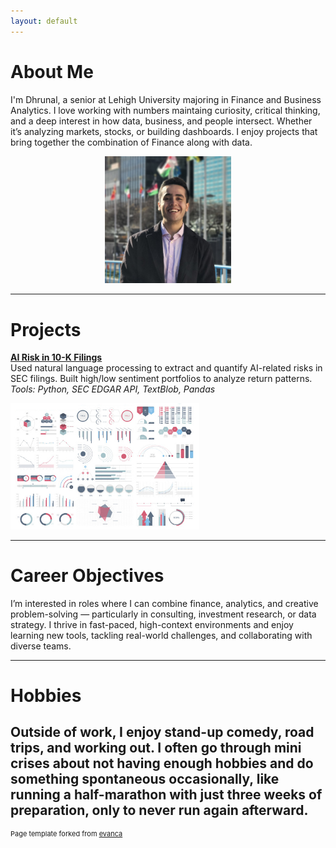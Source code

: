 ```yaml
---
layout: default
---
```


# About Me

I'm Dhrunal, a senior at Lehigh University majoring in Finance and Business Analytics. I love working with numbers maintaing curiosity, critical thinking, and a deep interest in how data, business, and people intersect. Whether it’s analyzing markets, stocks, or building dashboards. I enjoy projects that bring together the combination of Finance along with data.

<p style="text-align:center;">
  <img class="img-circle" src="images/ProfilePic - Copy.JPG" width="40%" alt="Dhrunal's profile photo">
</p>

---

# Projects

**[AI Risk in 10-K Filings](midterm_summary)**  
Used natural language processing to extract and quantify AI-related risks in SEC filings. Built high/low sentiment portfolios to analyze return patterns.  
_Tools: Python, SEC EDGAR API, TextBlob, Pandas_

<img src="images/dummy_thumbnail.jpg?raw=true" width="60%">

---

# Career Objectives

I’m interested in roles where I can combine finance, analytics, and creative problem-solving — particularly in consulting, investment research, or data strategy. I thrive in fast-paced, high-context environments and enjoy learning new tools, tackling real-world challenges, and collaborating with diverse teams.

---

# Hobbies

Outside of work, I enjoy stand-up comedy, road trips, and working out. I often go through mini crises about not having enough hobbies and do something spontaneous occasionally, like running a half-marathon with just three weeks of preparation, only to never run again afterward.
---

<p style="font-size:11px">Page template forked from <a href="https://github.com/evanca/quick-portfolio">evanca</a></p>

